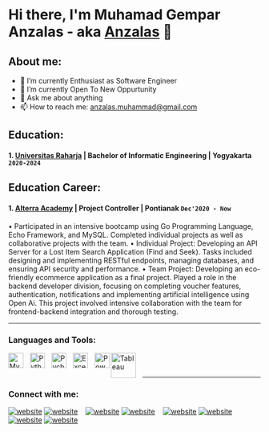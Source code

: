# Hi there, I'm Muhamad Gempar Anzalas - aka [Anzalas](https://www.linkedin.com/in/muhamadgemparanzalas/) 👋
## About me:
- 🔭 I’m currently Enthusiast as Software Engineer
- 🌱 I’m currently Open To New Oppurtunity
- 💬 Ask me about anything
- 📫 How to reach me: anzalas.muhammad@gmail.com

## Education:
#### 1. [Universitas Raharja](https://www.raharja.ac.id) | Bachelor of Informatic Engineering | Yogyakarta `2020-2024`

## Education Career:
#### 1. [Alterra Academy](https://www.huawei.com) | Project Controller | Pontianak `Dec'2020 - Now`
   • Participated in an intensive bootcamp using Go Programming Language, Echo Framework, and MySQL. Completed individual projects as well as collaborative projects with the team.
   • Individual Project: Developing an API Server for a Lost Item Search Application (Find and Seek). Tasks included designing and implementing RESTful endpoints, managing databases, and 
     ensuring API security and performance.
   • Team Project: Developing an eco-friendly ecommerce application as a final project. Played a role in the backend developer division, focusing on completing voucher features,     
     authentication, notifications and implementing artificial intelligence using Open Ai. This project involved intensive collaboration with the team for frontend-backend integration 
     and thorough testing.

---

### Languages and Tools:

[<img align="left" alt="MySQL" width="30px" src="https://cdn.jsdelivr.net/gh/devicons/devicon/icons/mysql/mysql-original.svg" style="padding-right:10px;" />][webdev]
[<img align="left" alt="Python" width="30px" src="https://upload.wikimedia.org/wikipedia/commons/thumb/c/c3/Python-logo-notext.svg/110px-Python-logo-notext.svg.png?20100317150552" style="padding-right:10px;" />][webdev]
[<img align="left" alt="Pycharm" width="30px" src="https://upload.wikimedia.org/wikipedia/commons/thumb/1/1d/PyCharm_Icon.svg/220px-PyCharm_Icon.svg.png" style="padding-right:10px;" />][webdev]
[<img align="left" alt="Excel" width="30px" src="https://is2-ssl.mzstatic.com/image/thumb/Purple126/v4/a8/fd/5a/a8fd5a84-c6f1-355f-3b9f-6e86598efaa3/XCEL.png/1200x630bb.png" style="padding-right:10px;" />][webdev]
[<img align="left" alt="Power BI" width="30px" src="https://powerbi.microsoft.com/pictures/application-logos/svg/powerbi.svg" style="padding-right:0px;" />][webdev]
[<img align="left" alt="Tableau" width="50px" src="https://logos-world.net/wp-content/uploads/2021/10/Tableau-Symbol.png" style="padding-right:10px;" />][webdev]

<br />
<br />

---
### Connect with me:

[![website](./img/youtube-light.svg)](https://www.youtube.com/channel/UC22xix7qvwpYWnSQ5QEYtAQ#gh-light-mode-only)
[![website](./img/youtube-dark.svg)](https://www.youtube.com/channel/UC22xix7qvwpYWnSQ5QEYtAQ#gh-dark-mode-only)
&nbsp;&nbsp;
[![website](./img/twitter-light.svg)](https://twitter.com/vincentwwidyan#gh-light-mode-only)
[![website](./img/twitter-dark.svg)](https://twitter.com/vincentwwidyan#gh-dark-mode-only)
&nbsp;&nbsp;
[![website](./img/linkedin-light.svg)](https://www.linkedin.com/in/vincentwidyan#gh-light-mode-only)
[![website](./img/linkedin-dark.svg)](https://www.linkedin.com/in/vincentwidyan#gh-dark-mode-only)
&nbsp;&nbsp;
[![website](./img/instagram-light.svg)](https://instagram.com/vincentwwidyan#gh-light-mode-only)
[![website](./img/instagram-dark.svg)](https://instagram.com/vincentwwidyan#gh-dark-mode-only)



[webdev]: https://github.com/vincentwidyan/vincentwidyan
